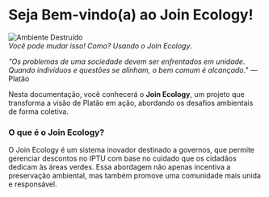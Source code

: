 # Seja Bem-vindo(a) ao Join Ecology!

![Ambiente Destruído](https://github.com/evillynnaiana/joinecology/blob/32feb815e727dfb6321b3d4a2e2f3527ee922fe3/meio_ambiente.jpg)  
*Você pode mudar isso! Como? Usando o Join Ecology.*

*"Os problemas de uma sociedade devem ser enfrentados em unidade. Quando indivíduos e questões se alinham, o bem comum é alcançado."* — Platão

Nesta documentação, você conhecerá o **Join Ecology**, um projeto que transforma a visão de Platão em ação, abordando os desafios ambientais de forma coletiva.

### O que é o Join Ecology?

O Join Ecology é um sistema inovador destinado a governos, que permite gerenciar descontos no IPTU com base no cuidado que os cidadãos dedicam às áreas verdes. Essa abordagem não apenas incentiva a preservação ambiental, mas também promove uma comunidade mais unida e responsável.

